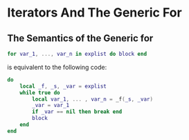 # Iterators And The Generic For #

## The Semantics of the Generic for ##

```lua
for var_1, ..., var_n in explist do block end
```

is equivalent to the following code:

```lua
do
    local _f, _s, _var = explist
    while true do
        local var_1, ... , var_n = _f(_s, _var)
        _var = var_1
        if _var == nil then break end
        block
    end
end
```
